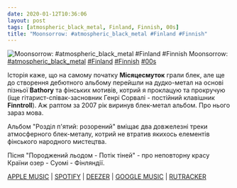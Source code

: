 ```yaml
---
date: 2020-01-12T10:36:06
layout: post
tags: [atmospheric_black_metal, Finland, Finnish, 00s]
title: "Moonsorrow: #atmospheric_black_metal #Finland #Finnish"
---
```

![Moonsorrow: #atmospheric_black_metal #Finland #Finnish](https://res.cloudinary.com/vast-space-unexplored/image/upload/photos/photo_852_12-01-2020_10-36-06.jpg)
Moonsorrow: [#atmospheric_black_metal](/tags/#atmospheric_black_metal) [#Finland](/tags/#Finland) [#Finnish](/tags/#Finnish) [#00s](/tags/#00s)

Історія каже, що на самому початку **Місяцесмуток** грали блек, але ще до створення дебютного альбому перейшли на дудко-метал на основі пізньої **Bathory** та фінських мотивів, котрий я проклацую та прокручую (іще гітарист-співак-засновник Генрі Сорвалі - постійний клавішник **Finntroll**). Аж раптом за 2007 рік виринув блек-метал альбом. Про нього зараз мова.

Альбом &quot;Розділ п&#39;ятий: розорений&quot; вміщає два довжелезні треки атмосферного блек-металу, котрий не втратив якихось елементів фінського народного мистецтва. 

Пісня &quot;Породжений льодом - Потік тіней&quot; - про неповторну красу Країни озер - Суомі - Фінляндії.

[APPLE MUSIC](https://music.apple.com/tr/album/viides-luku-h%C3%A4vitetty/1442975072) \| [SPOTIFY](https://open.spotify.com/album/1nDtNLhDLeOvnMqOcf3uoF?highlight=spotify:track:7BA25HYWhbe32qgoVfzQWi) \| [DEEZER](https://www.deezer.com/album/297351?utm_source=deezer&amp;utm_content=album-297351&amp;utm_term=1601611822_1578817357&amp;utm_medium=web) \| [GOOGLE MUSIC](https://play.google.com/music/m/Buzfibh3n2rqrjk4lg7vmusfnzu?t=V_Havitetty_-_Moonsorrow) \| [RUTRACKER](https://rutracker.org/forum/viewtopic.php?t=3512630)
